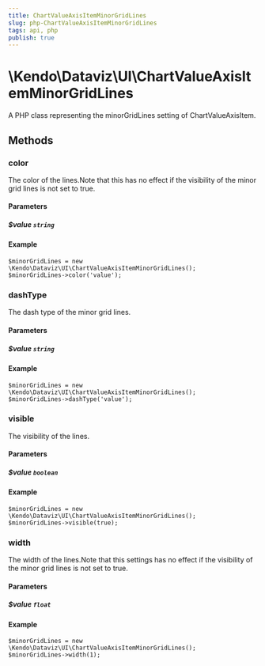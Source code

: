 ```yaml
---
title: ChartValueAxisItemMinorGridLines
slug: php-ChartValueAxisItemMinorGridLines
tags: api, php
publish: true
---
```


# \Kendo\Dataviz\UI\ChartValueAxisItemMinorGridLines

A PHP class representing the minorGridLines setting of ChartValueAxisItem.


## Methods

### color
The color of the lines.Note that this has no effect if the visibility of the minor grid lines is not set to true.
#### Parameters

##### $value `string`



#### Example 
    $minorGridLines = new \Kendo\Dataviz\UI\ChartValueAxisItemMinorGridLines();
    $minorGridLines->color('value');

### dashType
The dash type of the minor grid lines.
#### Parameters

##### $value `string`



#### Example 
    $minorGridLines = new \Kendo\Dataviz\UI\ChartValueAxisItemMinorGridLines();
    $minorGridLines->dashType('value');

### visible
The visibility of the lines.
#### Parameters

##### $value `boolean`



#### Example 
    $minorGridLines = new \Kendo\Dataviz\UI\ChartValueAxisItemMinorGridLines();
    $minorGridLines->visible(true);

### width
The width of the lines.Note that this settings has no effect if the visibility of the minor grid lines is not set to true.
#### Parameters

##### $value `float`



#### Example 
    $minorGridLines = new \Kendo\Dataviz\UI\ChartValueAxisItemMinorGridLines();
    $minorGridLines->width(1);

